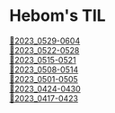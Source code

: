 <h1>Hebom's TIL</h1>

<a href ="2023_0529-0604.md">🚩2023_0529-0604</a><br>
<a href ="2023_0522-0528.md">🚩2023_0522-0528</a><br>
<a href ="2023_0515-0521.md">🚩2023_0515-0521</a><br>
<a href ="2023_0508-0514.md">🚩2023_0508-0514</a><br>
<a href ="2023_0501-0505.md">🚩2023_0501-0505</a><br>
<a href ="2023_0424-0430.md">🚩2023_0424-0430</a><br>
<a href ="2023_0417-0423.md">🚩2023_0417-0423</a><br>
